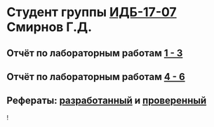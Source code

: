 # Студент группы [ИДБ-17-07](https://github.com/stankin/design-part-1/wiki/list-idb-17-07) Смирнов Г.Д.
## Отчёт по лабораторным работам [1 - 3](https://github.com/Notespeak/projectmanagement/wiki/%D0%9B%D0%B0%D0%B1%D0%BE%D1%80%D0%B0%D1%82%D0%BE%D1%80%D0%BD%D1%8B%D0%B5-%D1%80%D0%B0%D0%B1%D0%BE%D1%82%D1%8B-1_3)
## Отчёт по лабораторным работам [4 - 6](https://github.com/Notespeak/projectmanagement/wiki/%D0%9B%D0%B0%D0%B1%D0%BE%D1%80%D0%B0%D1%82%D0%BE%D1%80%D0%BD%D1%8B%D0%B5-%D1%80%D0%B0%D0%B1%D0%BE%D1%82%D1%8B-4_6)
## Рефераты: [разработанный](https://github.com/stankin/design-part-1/wiki/exam01-7) и [проверенный](https://github.com/stankin/design-part-1/wiki/exam13-3)
!
